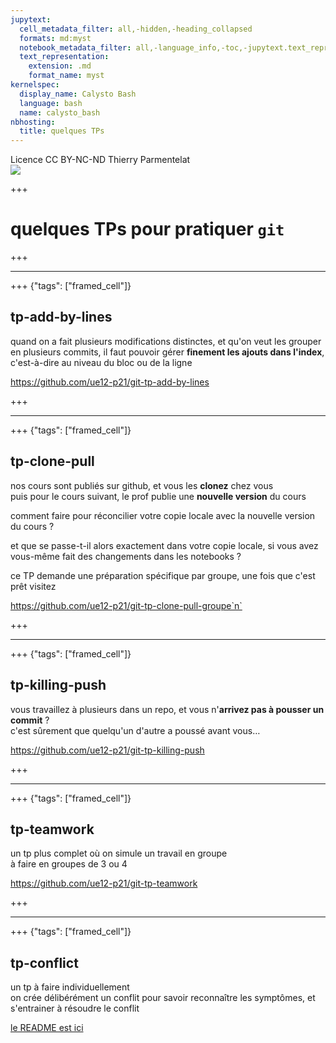 ```yaml
---
jupytext:
  cell_metadata_filter: all,-hidden,-heading_collapsed
  formats: md:myst
  notebook_metadata_filter: all,-language_info,-toc,-jupytext.text_representation.jupytext_version,-jupytext.text_representation.format_version
  text_representation:
    extension: .md
    format_name: myst
kernelspec:
  display_name: Calysto Bash
  language: bash
  name: calysto_bash
nbhosting:
  title: quelques TPs
---
```


<div class="licence">
<span>Licence CC BY-NC-ND</span>
<span>Thierry Parmentelat</span>
</div>

<img src="../notebooks/media/inria-25-alpha.png">

+++

# quelques TPs pour pratiquer `git`

+++

***

+++ {"tags": ["framed_cell"]}

## tp-add-by-lines

quand on a fait plusieurs modifications distinctes, et qu'on veut les grouper en plusieurs commits, il faut pouvoir gérer **finement les ajouts dans l'index**, c'est-à-dire au niveau du bloc ou de la ligne

https://github.com/ue12-p21/git-tp-add-by-lines

+++

***

+++ {"tags": ["framed_cell"]}

## tp-clone-pull

nos cours sont publiés sur github, et vous les **clonez** chez vous  
puis pour le cours suivant, le prof publie une **nouvelle version** du cours

comment faire pour réconcilier votre copie locale avec la nouvelle version du cours ?

et que se passe-t-il alors exactement dans votre copie locale, si vous avez vous-même fait des changements dans les notebooks ?

ce TP demande une préparation spécifique par groupe, une fois que c'est prêt visitez

https://github.com/ue12-p21/git-tp-clone-pull-groupe`n`

+++

***

+++ {"tags": ["framed_cell"]}

## tp-killing-push

vous travaillez à plusieurs dans un repo, et vous n'**arrivez pas à pousser un commit** ?  
c'est sûrement que quelqu'un d'autre a poussé avant vous…

https://github.com/ue12-p21/git-tp-killing-push

+++

***

+++ {"tags": ["framed_cell"]}

## tp-teamwork

un tp plus complet où on simule un travail en groupe  
à faire en groupes de 3 ou 4

https://github.com/ue12-p21/git-tp-teamwork

+++

***

+++ {"tags": ["framed_cell"]}

## tp-conflict

un tp à faire individuellement  
on crée délibérément un conflit pour savoir reconnaître les symptômes, et s'entrainer à résoudre le conflit

[le README est ici](../tps/tp-conflict/README.md)
